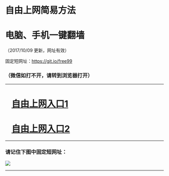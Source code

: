 ﻿# 自由上网简易方法

# 电脑、手机一键翻墙

（2017/10/09 更新，网址有效）

固定短网址：https://git.io/free99

### （微信如打不开，请转到浏览器打开）


***





# &nbsp;&nbsp; <a href="http://ft152077091.fwq-tz-1001.info/fwqtz01.html?t=100900117176 " target="_blank">自由上网入口1</a>
# &nbsp;&nbsp; <a href="http://ft2563228937.fwq-tz-1002.info/fwqtz02.html?t=100900114044 " target="_blank">自由上网入口2</a>
***

### 请记住下图中固定短网址：

<img src="https://s3-us-west-2.amazonaws.com/fwq-1001/yjfq-20170905okok.png" /> 


***

